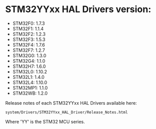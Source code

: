 # STM32YYxx HAL Drivers version:

  * STM32F0: 1.7.3
  * STM32F1: 1.1.4
  * STM32F2: 1.2.3
  * STM32F3: 1.5.3
  * STM32F4: 1.7.6
  * STM32F7: 1.2.7
  * STM32G0: 1.3.0
  * STM32G4: 1.1.0
  * STM32H7: 1.6.0
  * STM32L0: 1.10.2
  * STM32L1: 1.4.0
  * STM32L4: 1.10.0
  * STM32MP1: 1.1.0
  * STM32WB: 1.2.0

Release notes of each STM32YYxx HAL Drivers available here:

`system/Drivers/STM32YYxx_HAL_Driver/Release_Notes.html`

Where 'YY' is the STM32 MCU series.
